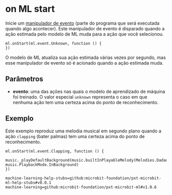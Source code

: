# on ML start

Inicie um [manipulador de evento](/reference/event-handler) (parte do programa que será executada quando algo acontecer). Este manipulador de evento é disparado quando a ação estimada pelo modelo de ML muda para a ação que você selecionou.

```sig
ml.onStart(ml.event.Unknown, function () {
})
```

O modelo de ML atualiza sua ação estimada várias vezes por segundo, mas esse manipulador de evento só é acionado quando a ação estimada muda.

## Parâmetros

- **evento**: uma das ações nas quais o modelo de aprendizado de máquina foi treinado. O valor especial `unknown` representa o caso em que nenhuma ação tem uma certeza acima do ponto de reconhecimento.

## Exemplo

Este exemplo reproduz uma melodia musical em segundo plano quando a ação `clapping` (bater palmas) tem uma certeza acima do ponto de reconhecimento.

```blocks
ml.onStart(ml.event.Clapping, function () {
    music._playDefaultBackground(music.builtInPlayableMelody(Melodies.Dadadadum), music.PlaybackMode.InBackground)
})
```

```package
machine-learning-help-stubs=github:microbit-foundation/pxt-microbit-ml-help-stubs#v0.0.1
machine-learning=github:microbit-foundation/pxt-microbit-ml#v1.0.6
```
